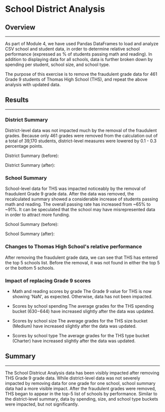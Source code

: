 # School District Analysis

## Overview
<hr>

As part of Module 4, we have used Pandas DataFrames to load and analyze CSV school and student data, in order to determine relative school performance (expressed as % of students passing math and reading).
In addition to displaying data for all schools, data is further broken down by spending per student, school size, and school type.

The purpose of this exercise is to remove the fraudulent grade data for 461 Grade 9 students of Thomas High School (THS), and repeat the above analysis with updated data.

## Results
<hr>

### District Summary
District-level data was not impacted much by the removal of the fraudulent grades. Because only 461 grades were removed from the calculation out of a total of 39,170 students, district-level measures were lowered by 0.1 - 0.3 percentage points.

District Summary (before):

District Summary (after):

### School Summary
School-level data for THS was impacted noticeably by the removal of fraudulent Grade 9 grade data. After the data was removed, the recalculated summary showed a considerable increase of students passing math and reading. The overall passing rate has increased from ~65% to ~91%. It can be speculated that the school may have misrepresented data in order to attract more funding.

School Summary (before):

School Summary (after):

### Changes to Thomas High School's relative performance

After removing the fraudulent grade data, we can see that THS has entered the top 5 schools list. Before the removal, it was not found in either the top 5 or the bottom 5 schools.

### Impact of replacing Grade 9 scores

* Math and reading scores by grade
The Grade 9 value for THS is now showing 'NaN', as expected. Otherwise, data has not been impacted.

* Scores by school spending
The average grades for the THS spending bucket ($630-$644) have increased slightly after the data was updated.

* Scores by school size
The average grades for the THS size bucket (Medium) have increased slightly after the data was updated.

* Scores by school type
The average grades for the THS type bucket (Charter) have increased slightly after the data was updated.

## Summary
<hr>
The School Districut Analysis data has been visibly impacted after removing THS Grade 9 grade data. While district-level data was not severely impacted by removing data for one grade for one school, school summary data had a more visible impact. After the fraudulent grades were removed, THS began to appear in the top-5 list of schools by performance. Similar to the district-level summary, data by spending, size, and school type buckets were impacted, but not significantly.
